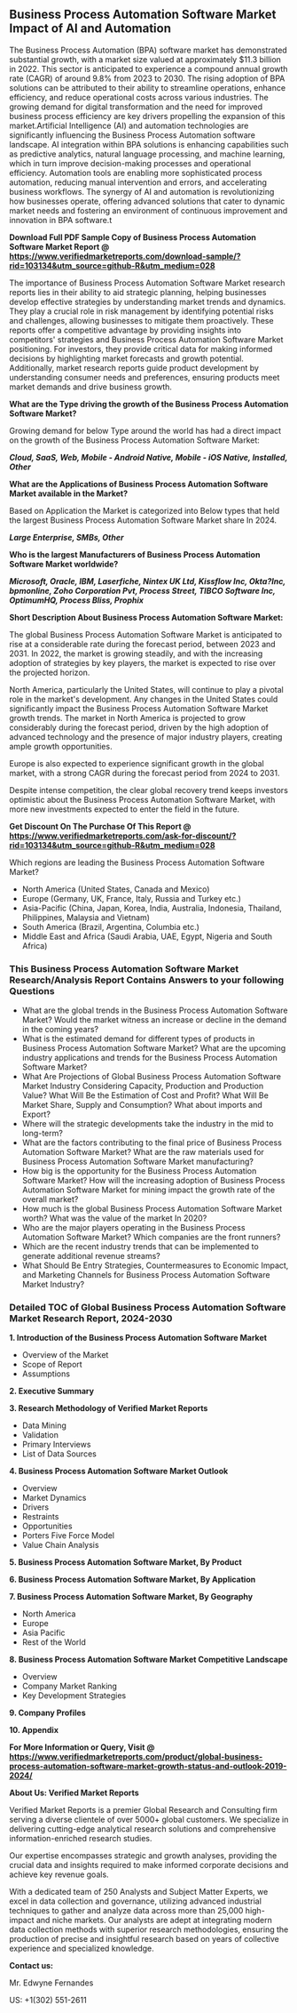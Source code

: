 <h2>Business Process Automation Software Market Impact of AI and Automation</h2>The Business Process Automation (BPA) software market has demonstrated substantial growth, with a market size valued at approximately $11.3 billion in 2022. This sector is anticipated to experience a compound annual growth rate (CAGR) of around 9.8% from 2023 to 2030. The rising adoption of BPA solutions can be attributed to their ability to streamline operations, enhance efficiency, and reduce operational costs across various industries. The growing demand for digital transformation and the need for improved business process efficiency are key drivers propelling the expansion of this market.Artificial Intelligence (AI) and automation technologies are significantly influencing the Business Process Automation software landscape. AI integration within BPA solutions is enhancing capabilities such as predictive analytics, natural language processing, and machine learning, which in turn improve decision-making processes and operational efficiency. Automation tools are enabling more sophisticated process automation, reducing manual intervention and errors, and accelerating business workflows. The synergy of AI and automation is revolutionizing how businesses operate, offering advanced solutions that cater to dynamic market needs and fostering an environment of continuous improvement and innovation in BPA software.t</p><p id="" class=""><strong>Download Full PDF Sample Copy of Business Process Automation Software Market Report @ <a href="https://www.verifiedmarketreports.com/download-sample/?rid=103134&utm_source=github-R&utm_medium=028" target="_blank">https://www.verifiedmarketreports.com/download-sample/?rid=103134&utm_source=github-R&utm_medium=028</a></strong></p><p>The importance of&nbsp;Business Process Automation Software Market research reports lies in their ability to aid strategic planning, helping businesses develop effective strategies by understanding market trends and dynamics. They play a crucial role in risk management by identifying potential risks and challenges, allowing businesses to mitigate them proactively. These reports offer a competitive advantage by providing insights into competitors' strategies and Business Process Automation Software Market positioning. For investors, they provide critical data for making informed decisions by highlighting market forecasts and growth potential. Additionally, market research reports guide product development by understanding consumer needs and preferences, ensuring products meet market demands and drive business growth.</p><p><strong>What are the&nbsp;Type driving the growth of the Business Process Automation Software Market?</strong></p><p id="" class="">Growing demand for below Type around the world has had a direct impact on the growth of the Business Process Automation Software Market:</p><em><strong>Cloud, SaaS, Web, Mobile - Android Native, Mobile - iOS Native, Installed, Other</strong></em></p><strong>What are the&nbsp;Applications&nbsp;of Business Process Automation Software Market available in the Market?</strong></p><p id="" class="">Based on Application the Market is categorized into Below types that held the largest Business Process Automation Software Market share In 2024.</p><em><strong>Large Enterprise, SMBs, Other</strong></em></p><strong>Who is the largest Manufacturers of Business Process Automation Software Market worldwide?</strong></p><p><em><strong>Microsoft, Oracle, IBM, Laserfiche, Nintex UK Ltd, Kissflow Inc, Okta?Inc, bpmonline, Zoho Corporation Pvt, Process Street, TIBCO Software Inc, OptimumHQ, Process Bliss, Prophix</strong></em></p><p id="" class=""><strong>Short Description About Business Process Automation Software Market:</strong></p><p>The global Business Process Automation Software Market is anticipated to rise at a considerable rate during the forecast period, between 2023 and 2031. In 2022, the market is growing steadily, and with the increasing adoption of strategies by key players, the market is expected to rise over the projected horizon.</p><p>North America, particularly the United States, will continue to play a pivotal role in the market's development. Any changes in the United States could significantly impact the Business Process Automation Software Market growth trends. The market in North America is projected to grow considerably during the forecast period, driven by the high adoption of advanced technology and the presence of major industry players, creating ample growth opportunities.</p><p>Europe is also expected to experience significant growth in the global market, with a strong CAGR during the forecast period from 2024 to 2031.</p><p>Despite intense competition, the clear global recovery trend keeps investors optimistic about the Business Process Automation Software Market, with more new investments expected to enter the field in the future.</p><p id="" class=""><strong>Get Discount On The Purchase Of This Report @ <a href="https://www.verifiedmarketreports.com/ask-for-discount/?rid=103134&utm_source=github-R&utm_medium=028" target="_blank">https://www.verifiedmarketreports.com/ask-for-discount/?rid=103134&utm_source=github-R&utm_medium=028</a></strong></p>Which regions are leading the Business Process Automation Software Market?</p><ul><li>North America (United States, Canada and Mexico)</li><li>Europe (Germany, UK, France, Italy, Russia and Turkey etc.)</li><li>Asia-Pacific (China, Japan, Korea, India, Australia, Indonesia, Thailand, Philippines, Malaysia and Vietnam)</li><li>South America (Brazil, Argentina, Columbia etc.)</li><li>Middle East and Africa (Saudi Arabia, UAE, Egypt, Nigeria and South Africa)</li></ul><h3 id="" class="">This Business Process Automation Software Market Research/Analysis Report Contains Answers to your following Questions</h3><ul><li>What are the global trends in the Business Process Automation Software Market? Would the market witness an increase or decline in the demand in the coming years?</li><li>What is the estimated demand for different types of products in Business Process Automation Software Market? What are the upcoming industry applications and trends for the Business Process Automation Software Market?</li><li>What Are Projections of Global Business Process Automation Software Market Industry Considering Capacity, Production and Production Value? What Will Be the Estimation of Cost and Profit? What Will Be Market Share, Supply and Consumption? What about imports and Export?</li><li>Where will the strategic developments take the industry in the mid to long-term?</li><li>What are the factors contributing to the final price of Business Process Automation Software Market? What are the raw materials used for Business Process Automation Software Market manufacturing?</li><li>How big is the opportunity for the Business Process Automation Software Market? How will the increasing adoption of Business Process Automation Software Market for mining impact the growth rate of the overall market?</li><li>How much is the global Business Process Automation Software Market worth? What was the value of the market In 2020?</li><li>Who are the major players operating in the Business Process Automation Software Market? Which companies are the front runners?</li><li>Which are the recent industry trends that can be implemented to generate additional revenue streams?</li><li>What Should Be Entry Strategies, Countermeasures to Economic Impact, and Marketing Channels for Business Process Automation Software Market Industry?</li></ul><h3 id="" class="">Detailed TOC of Global Business Process Automation Software Market Research Report, 2024-2030</h3><p id="" class=""><strong>1. Introduction of the Business Process Automation Software Market</strong></p><ul><li>Overview of the Market</li><li>Scope of Report</li><li>Assumptions</li></ul><p id="" class=""><strong>2. Executive Summary</strong></p><p id="" class=""><strong>3. Research Methodology of Verified Market Reports</strong></p><ul><li>Data Mining</li><li>Validation</li><li>Primary Interviews</li><li>List of Data Sources</li></ul><p id="" class=""><strong>4. Business Process Automation Software Market Outlook</strong></p><ul><li>Overview</li><li>Market Dynamics</li><li>Drivers</li><li>Restraints</li><li>Opportunities</li><li>Porters Five Force Model</li><li>Value Chain Analysis</li></ul><p id="" class=""><strong>5. Business Process Automation Software Market, By Product</strong></p><p id="" class=""><strong>6. Business Process Automation Software Market, By Application</strong></p><p id="" class=""><strong>7. Business Process Automation Software Market, By Geography</strong></p><ul><li>North America</li><li>Europe</li><li>Asia Pacific</li><li>Rest of the World</li></ul><p id="" class=""><strong>8. Business Process Automation Software Market Competitive Landscape</strong></p><ul><li>Overview</li><li>Company Market Ranking</li><li>Key Development Strategies</li></ul><p id="" class=""><strong>9. Company Profiles</strong></p><p id="" class=""><strong>10. Appendix</strong></p><p id="" class=""><strong>For More Information or Query, Visit @ <a href="https://www.verifiedmarketreports.com/product/global-business-process-automation-software-market-growth-status-and-outlook-2019-2024/" target="_blank">https://www.verifiedmarketreports.com/product/global-business-process-automation-software-market-growth-status-and-outlook-2019-2024/</a></strong></p><p id="" class=""><strong>About Us: Verified Market Reports</strong></p><p id="" class="">Verified Market Reports is a premier Global Research and Consulting firm serving a diverse clientele of over 5000+ global customers. We specialize in delivering cutting-edge analytical research solutions and comprehensive information-enriched research studies.</p><p id="" class="">Our expertise encompasses strategic and growth analyses, providing the crucial data and insights required to make informed corporate decisions and achieve key revenue goals.</p><p id="" class="">With a dedicated team of 250 Analysts and Subject Matter Experts, we excel in data collection and governance, utilizing advanced industrial techniques to gather and analyze data across more than 25,000 high-impact and niche markets. Our analysts are adept at integrating modern data collection methods with superior research methodologies, ensuring the production of precise and insightful research based on years of collective experience and specialized knowledge.</p><p id="" class=""><strong>Contact us:</strong></p><p id="" class="">Mr. Edwyne Fernandes</p><p id="" class="">US: +1(302) 551-2611</p>